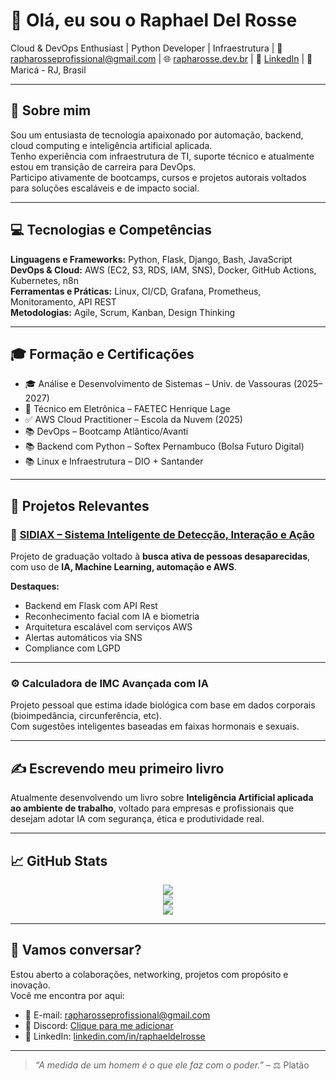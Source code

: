 # 👋 Olá, eu sou o Raphael Del Rosse

Cloud & DevOps Enthusiast | Python Developer | Infraestrutura | 📧 rapharosseprofissional@gmail.com | 🌐 [rapharosse.dev.br](#) | 🔗 [LinkedIn](https://www.linkedin.com/in/raphaeldelrosse/) | 📍 Maricá - RJ, Brasil

---

## 🧠 Sobre mim

Sou um entusiasta de tecnologia apaixonado por automação, backend, cloud computing e inteligência artificial aplicada.  
Tenho experiência com infraestrutura de TI, suporte técnico e atualmente estou em transição de carreira para DevOps.  
Participo ativamente de bootcamps, cursos e projetos autorais voltados para soluções escaláveis e de impacto social.

---

## 💻 Tecnologias e Competências

**Linguagens e Frameworks:** Python, Flask, Django, Bash, JavaScript  
**DevOps & Cloud:** AWS (EC2, S3, RDS, IAM, SNS), Docker, GitHub Actions, Kubernetes, n8n  
**Ferramentas e Práticas:** Linux, CI/CD, Grafana, Prometheus, Monitoramento, API REST  
**Metodologias:** Agile, Scrum, Kanban, Design Thinking

---

## 🎓 Formação e Certificações

- 🎓 Análise e Desenvolvimento de Sistemas – Univ. de Vassouras (2025–2027)  
- 📜 Técnico em Eletrônica – FAETEC Henrique Lage  
- ✅ AWS Cloud Practitioner – Escola da Nuvem (2025)  
- 📚 DevOps – Bootcamp Atlântico/Avanti  
- 📚 Backend com Python – Softex Pernambuco (Bolsa Futuro Digital)  
- 📚 Linux e Infraestrutura – DIO + Santander

---

## 🧩 Projetos Relevantes

### 🔎 [SIDIAX – Sistema Inteligente de Detecção, Interação e Ação](https://github.com/rapharossepro/sidiax)

Projeto de graduação voltado à **busca ativa de pessoas desaparecidas**, com uso de **IA, Machine Learning, automação e AWS**.

**Destaques:**
- Backend em Flask com API Rest
- Reconhecimento facial com IA e biometria
- Arquitetura escalável com serviços AWS
- Alertas automáticos via SNS
- Compliance com LGPD

---

### ⚙️ Calculadora de IMC Avançada com IA
Projeto pessoal que estima idade biológica com base em dados corporais (bioimpedância, circunferência, etc).  
Com sugestões inteligentes baseadas em faixas hormonais e sexuais.

---

## ✍️ Escrevendo meu primeiro livro

Atualmente desenvolvendo um livro sobre **Inteligência Artificial aplicada ao ambiente de trabalho**, voltado para empresas e profissionais que desejam adotar IA com segurança, ética e produtividade real.

---

## 📈 GitHub Stats

<p align="center">
  <img src="https://github-readme-stats.vercel.app/api?username=rapharossepro&show_icons=true&theme=tokyonight" />
  <br/>
  <img src="https://github-readme-stats.vercel.app/api/top-langs/?username=rapharossepro&layout=compact&theme=tokyonight" />
  <br/>
  <img src="https://github-readme-streak-stats.herokuapp.com/?user=rapharossepro&theme=tokyonight" />
</p>

---

## 🤝 Vamos conversar?

Estou aberto a colaborações, networking, projetos com propósito e inovação.  
Você me encontra por aqui:

- 📧 E-mail: [rapharosseprofissional@gmail.com](mailto:rapharosseprofissional@gmail.com)  
- 💬 Discord: [Clique para me adicionar](https://discord.com/users/1317969768954724454)  
- 💼 LinkedIn: [linkedin.com/in/raphaeldelrosse](https://linkedin.com/in/raphaeldelrosse)

---

> *“A medida de um homem é o que ele faz com o poder.”* – ⚖️ Platão
